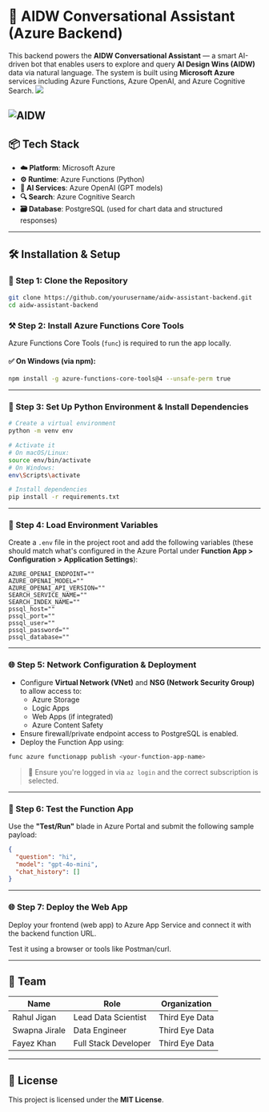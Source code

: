 # 🤖 AIDW Conversational Assistant (Azure Backend)

This backend powers the **AIDW Conversational Assistant** — a smart AI-driven bot that enables users to explore and query **AI Design Wins (AIDW)** data via natural language. The system is built using **Microsoft Azure** services including Azure Functions, Azure OpenAI, and Azure Cognitive Search.
<img src="https://github.com/user-attachments/assets/42fceb2c-42ad-4b11-8f7f-ff619cf694df">

![AIDW](https://github.com/user-attachments/assets/6ebb68e6-8c85-4275-9771-f246883f2708)
---

## 📦 Tech Stack

- **☁️ Platform**: Microsoft Azure  
- **⚙️ Runtime**: Azure Functions (Python)  
- **🧠 AI Services**: Azure OpenAI (GPT models)  
- **🔍 Search**: Azure Cognitive Search  
- **🗃️ Database**: PostgreSQL (used for chart data and structured responses)  

---

## 🛠️ Installation & Setup

### 🔁 Step 1: Clone the Repository

```bash
git clone https://github.com/yourusername/aidw-assistant-backend.git
cd aidw-assistant-backend
```

### ⚒️ Step 2: Install Azure Functions Core Tools

Azure Functions Core Tools (`func`) is required to run the app locally.

#### ✅ On Windows (via npm):

```bash
npm install -g azure-functions-core-tools@4 --unsafe-perm true
```

---

### 🐍 Step 3: Set Up Python Environment & Install Dependencies

```bash
# Create a virtual environment
python -m venv env

# Activate it
# On macOS/Linux:
source env/bin/activate
# On Windows:
env\Scripts\activate

# Install dependencies
pip install -r requirements.txt
```

---

### 🔐 Step 4: Load Environment Variables

Create a `.env` file in the project root and add the following variables (these should match what's configured in the Azure Portal under **Function App > Configuration > Application Settings**):

```env
AZURE_OPENAI_ENDPOINT=""
AZURE_OPENAI_MODEL=""
AZURE_OPENAI_API_VERSION=""
SEARCH_SERVICE_NAME=""
SEARCH_INDEX_NAME=""
pssql_host=""
pssql_port=""
pssql_user=""
pssql_password=""
pssql_database=""
```

---

### 🌐 Step 5: Network Configuration & Deployment

- Configure **Virtual Network (VNet)** and **NSG (Network Security Group)** to allow access to:
  - Azure Storage
  - Logic Apps
  - Web Apps (if integrated)
  - Azure Content Safety
- Ensure firewall/private endpoint access to PostgreSQL is enabled.
- Deploy the Function App using:

```bash
func azure functionapp publish <your-function-app-name>
```

> 🧪 Ensure you're logged in via `az login` and the correct subscription is selected.

---

### 🚀 Step 6: Test the Function App

Use the **"Test/Run"** blade in Azure Portal and submit the following sample payload:

```json
{
  "question": "hi",
  "model": "gpt-4o-mini",
  "chat_history": []
}
```

---

### 🌐 Step 7: Deploy the Web App

Deploy your frontend (web app) to Azure App Service and connect it with the backend function URL.

Test it using a browser or tools like Postman/curl.

---

## 👥 Team

| Name           | Role                      | Organization       |
|----------------|---------------------------|--------------------|
| Rahul Jigan    | Lead Data Scientist       | Third Eye Data     |
| Swapna Jirale  | Data Engineer             | Third Eye Data     |
| Fayez Khan     | Full Stack Developer      | Third Eye Data     |

---

## 📄 License

This project is licensed under the **MIT License**.
